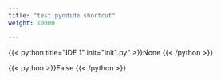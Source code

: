 ```yaml
---
title: "test pyodide shortcut"
weight: 10000

---
```


{{< python title="IDE 1" init="init1.py" >}}None
{{< /python >}}


{{< python >}}False
{{< /python >}}
